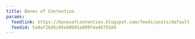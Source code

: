```yaml
---
title: Bones of Contention
params:
  feedlink: https://bonesofcontention.blogspot.com/feeds/posts/default
  feedid: 5a8af26d5c85eb0b91a999f4a46755d4
---
```

